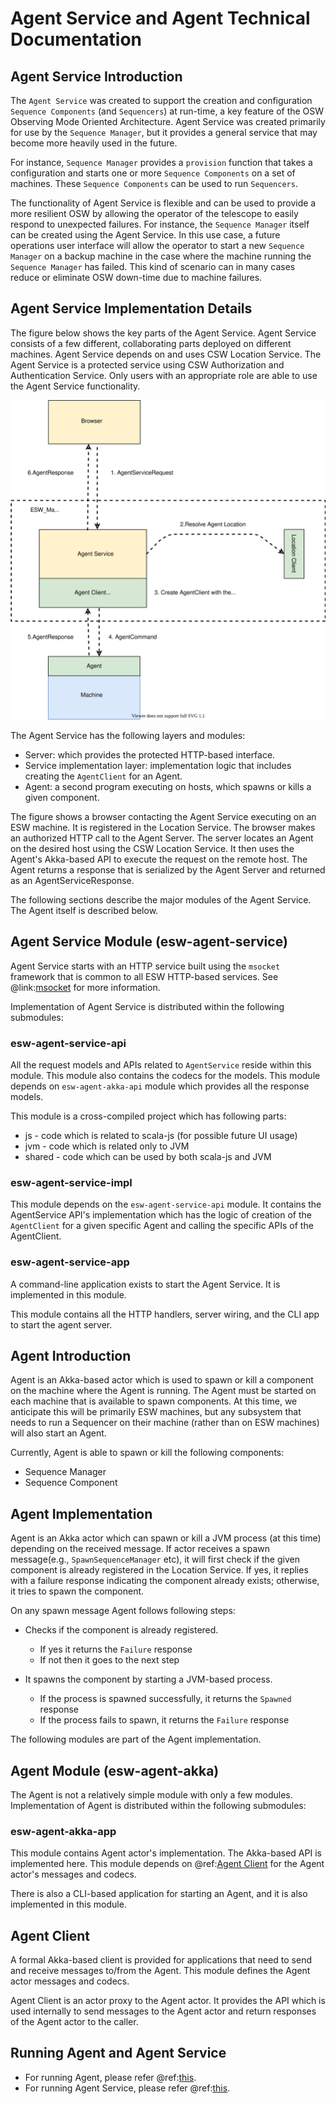 # Agent Service and Agent Technical Documentation

## Agent Service Introduction

The `Agent Service` was created to support the creation and configuration `Sequence Components` (and `Sequencers`) at run-time,
a key feature of the OSW Observing Mode Oriented Architecture. Agent Service was created primarily for use
by the `Sequence Manager`, but it provides a general service that may become more heavily used in the future.

For instance, `Sequence Manager` provides a `provision` function that takes a configuration and starts one or more
`Sequence Components` on a set of machines. These `Sequence Components` can be used to run `Sequencers`.

The functionality of Agent Service is flexible and can be used to provide a more resilient OSW by allowing the
operator of the telescope to easily respond to unexpected failures. For instance, the `Sequence Manager` itself can be
created using the Agent Service. In this use case, a future operations user interface will allow the operator to start
a new `Sequence Manager` on a backup machine in the case where the machine running the `Sequence Manager` has failed.
This kind of scenario can in many cases reduce or eliminate OSW down-time due to machine failures.

## Agent Service Implementation Details

The figure below shows the key parts of the Agent Service. Agent Service consists of a few different, collaborating parts
deployed on different machines. Agent Service depends on and uses CSW Location Service. The Agent Service is a protected
service using CSW Authorization and Authentication Service. Only users with an appropriate role are able to use
the Agent Service functionality.

![AgentService](../images/agentservice/AgentService.svg)

The Agent Service has the following layers and modules:

- Server: which provides the protected HTTP-based interface.
- Service implementation layer: implementation logic that includes creating the `AgentClient` for an Agent.
- Agent: a second program executing on hosts, which spawns or kills a given component.

The figure shows a browser contacting the Agent Service executing on an ESW machine. It is registered in the Location
Service. The browser makes an authorized HTTP call to the Agent Server. The server locates an Agent on the desired
host using the CSW Location Service. It then uses the Agent's Akka-based API to execute the request on the remote
host. The Agent returns a response that is serialized by the Agent Server and returned as an AgentServiceResponse.

The following sections describe the major modules of the Agent Service. The Agent itself is described below.

## Agent Service Module (esw-agent-service)
Agent Service starts with an HTTP service built using the `msocket` framework that is common to all ESW HTTP-based
services. See @link:[msocket](https://github.com/tmtsoftware/msocket) for more information.

Implementation of Agent Service is distributed within the following submodules:

### esw-agent-service-api

All the request models and APIs related to `AgentService` reside within this module.
This module also contains the codecs for the models.
This module depends on `esw-agent-akka-api` module which provides all the response models.

This module is a cross-compiled project which has following parts:

- js - code which is related to scala-js (for possible future UI usage)
- jvm - code which is related only to JVM
- shared - code which can be used by both scala-js and JVM

### esw-agent-service-impl

This module depends on the `esw-agent-service-api` module.
It contains the AgentService API's implementation which has the logic of
creation of the `AgentClient` for a given specific Agent and calling the specific APIs of the AgentClient.

### esw-agent-service-app

A command-line application exists to start the Agent Service. It is implemented in this module.

This module contains all the HTTP handlers, server wiring, and the CLI app to start the agent server.

## Agent Introduction

Agent is an Akka-based actor which is used to spawn or kill a component on the machine where the Agent is running.
The Agent must be started on each machine that is available to spawn components. At this time, we anticipate this
will be primarily ESW machines, but any subsystem that needs to run a Sequencer on their machine (rather than on ESW
machines) will also start an Agent.

Currently, Agent is able to spawn or kill the following components:

- Sequence Manager
- Sequence Component

## Agent Implementation

Agent is an Akka actor which can spawn or kill a JVM process (at this time) depending on the received message.
If actor receives a spawn message(e.g., `SpawnSequenceManager` etc),
it will first check if the given component is already registered in the Location Service. If yes, it replies with a
failure response indicating the component already exists; otherwise,  it tries to spawn the component.

On any spawn message Agent follows following steps:

- Checks if the component is already registered.

    - If yes it returns the `Failure` response
    - If not then it goes to the next step

- It spawns the component by starting a JVM-based process.

     - If the process is spawned successfully, it returns the `Spawned` response
     - If the process fails to spawn, it returns the `Failure` response

The following modules are part of the Agent implementation.

## Agent Module (esw-agent-akka)
The Agent is not a relatively simple module with only a few modules.
Implementation of Agent is distributed within the following submodules:

### esw-agent-akka-app

This module contains Agent actor's implementation. The Akka-based API is implemented here. This module depends
on @ref:[Agent Client](#agent-client) for the Agent actor's messages and codecs.

There is also a CLI-based application for starting an Agent, and it is also implemented in this module.

## Agent Client
A formal Akka-based client is provided for applications that need to send and receive messages to/from the Agent.
This module defines the Agent actor messages and codecs.

Agent Client is an actor proxy to the Agent actor.
It provides the API which is used internally to send messages to the Agent actor and return responses of the Agent actor
to the caller.

## Running Agent and Agent Service

* For running Agent, please refer @ref:[this](./apps/agent-app.md).
* For running Agent Service, please refer @ref:[this](./apps/agent-service-app.md).



